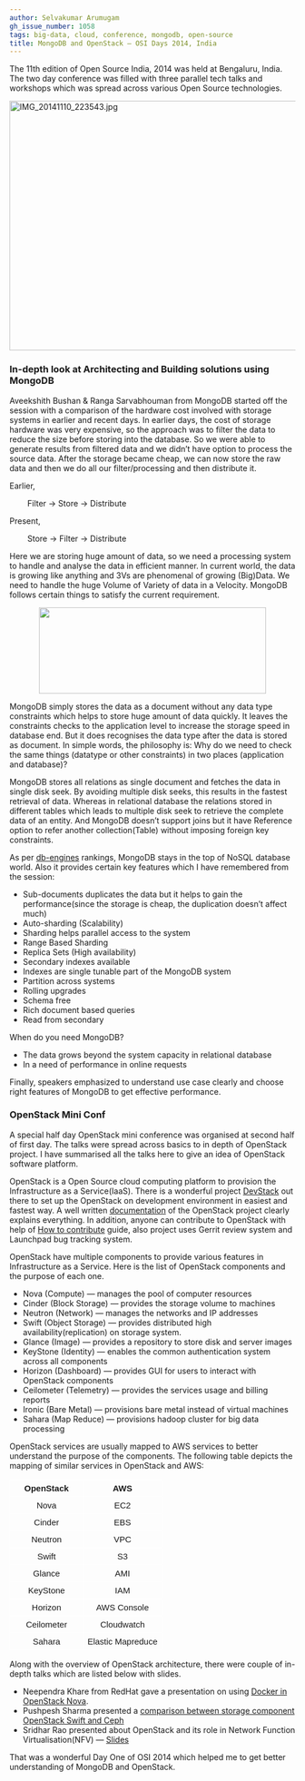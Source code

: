 ```yaml
---
author: Selvakumar Arumugam
gh_issue_number: 1058
tags: big-data, cloud, conference, mongodb, open-source
title: MongoDB and OpenStack —​ OSI Days 2014, India
---
```


The 11th edition of Open Source India, 2014 was held at Bengaluru, India. The two day conference was filled with three parallel tech talks and workshops which was spread across various Open Source technologies.

<img alt="IMG_20141110_223543.jpg" height="440px;" src="/blog/2014/11/19/mongodb-and-openstack-osi-days-2014/image-0.jpeg" style="-webkit-transform: rotate(0.00rad); border: none; transform: rotate(0.00rad);" width="624px;"/>

### In-depth look at Architecting and Building solutions using MongoDB

Aveekshith Bushan & Ranga Sarvabhouman from MongoDB started off the session with a comparison of the hardware cost involved with storage systems in earlier and recent days. In earlier days, the cost of storage hardware was very expensive, so the approach was to filter the data to reduce the size before storing into the database. So we were able to generate results from filtered data and we didn’t have option to process the source data. After the storage became cheap, we can now store the raw data and then we do all our filter/processing and then distribute it.

Earlier,

        Filter -> Store -> Distribute

Present,

        Store -> Filter -> Distribute

Here we are storing huge amount of data, so we need a processing system to handle and analyse the data in efficient manner. In current world, the data is growing like anything and 3Vs are phenomenal of growing (Big)Data. We need to handle the huge Volume of Variety of data in a Velocity. MongoDB follows certain things to satisfy the current requirement.

<div class="separator" style="clear: both; text-align: center;">
  <a href="/blog/2014/11/19/mongodb-and-openstack-osi-days-2014/image-1.png" imageanchor="1" style="margin-left: 1em; margin-right: 1em;">
    <img border="0" height="152" src="/blog/2014/11/19/mongodb-and-openstack-osi-days-2014/image-1.png" width="400" />
  </a>
</div>

MongoDB simply stores the data as a document without any data type constraints which helps to store huge amount of data quickly. It leaves the constraints checks to the application level to increase the storage speed in database end. But it does recognises the data type after the data is stored as document. In simple words, the philosophy is: Why do we need to check the same things (datatype or other constraints) in two places (application and database)?

MongoDB stores all relations as single document and fetches the data in single disk seek. By avoiding multiple disk seeks, this results in the fastest retrieval of data. Whereas in relational database the relations stored in different tables which leads to multiple disk seek to retrieve the complete data of an entity. And MongoDB doesn’t support joins but it have Reference option to refer another collection(Table) without imposing foreign key constraints.

As per [db-engines](https://db-engines.com/en/ranking) rankings, MongoDB stays in the top of NoSQL database world. Also it provides certain key features which I have remembered from the session:

- Sub-documents duplicates the data but it helps to gain the performance(since the storage is cheap, the duplication doesn’t affect much)
- Auto-sharding (Scalability)
- Sharding helps parallel access to the system
- Range Based Sharding 
- Replica Sets (High availability)
- Secondary indexes available
- Indexes are single tunable part of the MongoDB system 
- Partition across systems 
- Rolling upgrades
- Schema free
- Rich document based queries
- Read from secondary

When do you need MongoDB?

- The data grows beyond the system capacity in relational database
- In a need of performance in online requests

Finally, speakers emphasized to understand use case clearly and choose right features of MongoDB to get effective performance.

### OpenStack Mini Conf

A special half day OpenStack mini conference was organised at second half of first day. The talks were spread across basics to in depth of OpenStack project. I have summarised all the talks here to give an idea of OpenStack software platform.

OpenStack is a Open Source cloud computing platform to provision the Infrastructure as a Service(IaaS). There is a wonderful project [DevStack](https://docs.openstack.org/developer/devstack/) out there to set up the OpenStack on development environment in easiest and fastest way. A well written [documentation](https://docs.openstack.org/) of the OpenStack project clearly explains everything. In addition, anyone can contribute to OpenStack with help of [How to contribute](https://wiki.openstack.org/wiki/How_To_Contribute) guide, also project uses Gerrit review system and Launchpad bug tracking system.

OpenStack have multiple components to provide various features in Infrastructure as a Service. Here is the list of OpenStack components and the purpose of each one.

- Nova (Compute) —​ manages the pool of computer resources
- Cinder (Block Storage) —​ provides the storage volume to machines
- Neutron (Network) —​ manages the networks and IP addresses
- Swift (Object Storage) —​ provides distributed high availability(replication) on storage system.
- Glance (Image) —​ provides a repository to store disk and server images
- KeyStone (Identity) —​ enables the common authentication system across all components
- Horizon (Dashboard) —​ provides GUI for users to interact with OpenStack components
- Ceilometer (Telemetry) —​ provides the services usage and billing reports
- Ironic (Bare Metal) —​ provisions bare metal instead of virtual machines
- Sahara (Map Reduce) —​ provisions hadoop cluster for big data processing

OpenStack services are usually mapped to AWS services to better understand the purpose of the components. The following table depicts the mapping of similar services in OpenStack and AWS:

<table style="border-collapse: collapse; border: none; width: 624px;"><colgroup><col width="*"/><col width="*"/></colgroup><tbody>
<tr style="height: 0px;"><td style="border-bottom: solid #ffffff 1px; border-left: solid #ffffff 1px; border-right: solid #ffffff 1px; border-top: solid #ffffff 1px; padding: 7px 25px 7px 25px; vertical-align: top;"><div dir="ltr" style="line-height: 1; margin-bottom: 0pt; margin-top: 0pt; text-align: center;">
<div style="text-align: center;">
<span style="font-family: Arial; font-size: 15px; font-weight: bold; vertical-align: baseline; white-space: pre-wrap;">OpenStack</span></div>
</div>
</td><td style="border-bottom: solid #ffffff 1px; border-left: solid #ffffff 1px; border-right: solid #ffffff 1px; border-top: solid #ffffff 1px; padding: 7px 7px 7px 7px; vertical-align: top;"><div dir="ltr" style="line-height: 1; margin-bottom: 0pt; margin-top: 0pt; text-align: center;">
<div style="text-align: center;">
<span style="font-family: Arial; font-size: 15px; font-weight: bold; vertical-align: baseline; white-space: pre-wrap;">AWS</span></div>
</div>
</td></tr>
<tr style="height: 0px;"><td style="border-bottom: solid #ffffff 1px; border-left: solid #ffffff 1px; border-right: solid #ffffff 1px; border-top: solid #ffffff 1px; padding: 7px 7px 7px 7px; vertical-align: top;"><div dir="ltr" style="line-height: 1; margin-bottom: 0pt; margin-top: 0pt;">
<div style="text-align: center;">
<span style="font-family: Arial; font-size: 15px; vertical-align: baseline; white-space: pre-wrap;">Nova</span></div>
</div>
</td><td style="border-bottom: solid #ffffff 1px; border-left: solid #ffffff 1px; border-right: solid #ffffff 1px; border-top: solid #ffffff 1px; padding: 7px 7px 7px 7px; vertical-align: top;"><div dir="ltr" style="line-height: 1; margin-bottom: 0pt; margin-top: 0pt;">
<div style="text-align: center;">
<span style="font-family: Arial; font-size: 15px; vertical-align: baseline; white-space: pre-wrap;">EC2</span></div>
</div>
</td></tr>
<tr style="height: 0px;"><td style="border-bottom: solid #ffffff 1px; border-left: solid #ffffff 1px; border-right: solid #ffffff 1px; border-top: solid #ffffff 1px; padding: 7px 7px 7px 7px; vertical-align: top;"><div dir="ltr" style="line-height: 1; margin-bottom: 0pt; margin-top: 0pt;">
<div style="text-align: center;">
<span style="font-family: Arial; font-size: 15px; vertical-align: baseline; white-space: pre-wrap;">Cinder</span></div>
</div>
</td><td style="border-bottom: solid #ffffff 1px; border-left: solid #ffffff 1px; border-right: solid #ffffff 1px; border-top: solid #ffffff 1px; padding: 7px 7px 7px 7px; vertical-align: top;"><div dir="ltr" style="line-height: 1; margin-bottom: 0pt; margin-top: 0pt;">
<div style="text-align: center;">
<span style="font-family: Arial; font-size: 15px; vertical-align: baseline; white-space: pre-wrap;">EBS</span></div>
</div>
</td></tr>
<tr style="height: 0px;"><td style="border-bottom: solid #ffffff 1px; border-left: solid #ffffff 1px; border-right: solid #ffffff 1px; border-top: solid #ffffff 1px; padding: 7px 7px 7px 7px; vertical-align: top;"><div dir="ltr" style="line-height: 1; margin-bottom: 0pt; margin-top: 0pt;">
<div style="text-align: center;">
<span style="font-family: Arial; font-size: 15px; vertical-align: baseline; white-space: pre-wrap;">Neutron</span></div>
</div>
</td><td style="border-bottom: solid #ffffff 1px; border-left: solid #ffffff 1px; border-right: solid #ffffff 1px; border-top: solid #ffffff 1px; padding: 7px 7px 7px 7px; vertical-align: top;"><div dir="ltr" style="line-height: 1; margin-bottom: 0pt; margin-top: 0pt;">
<div style="text-align: center;">
<span style="font-family: Arial; font-size: 15px; vertical-align: baseline; white-space: pre-wrap;">VPC</span></div>
</div>
</td></tr>
<tr style="height: 0px;"><td style="border-bottom: solid #ffffff 1px; border-left: solid #ffffff 1px; border-right: solid #ffffff 1px; border-top: solid #ffffff 1px; padding: 7px 7px 7px 7px; vertical-align: top;"><div dir="ltr" style="line-height: 1; margin-bottom: 0pt; margin-top: 0pt;">
<div style="text-align: center;">
<span style="font-family: Arial; font-size: 15px; vertical-align: baseline; white-space: pre-wrap;">Swift</span></div>
</div>
</td><td style="border-bottom: solid #ffffff 1px; border-left: solid #ffffff 1px; border-right: solid #ffffff 1px; border-top: solid #ffffff 1px; padding: 7px 7px 7px 7px; vertical-align: top;"><div dir="ltr" style="line-height: 1; margin-bottom: 0pt; margin-top: 0pt;">
<div style="text-align: center;">
<span style="font-family: Arial; font-size: 15px; vertical-align: baseline; white-space: pre-wrap;">S3</span></div>
</div>
</td></tr>
<tr style="height: 0px;"><td style="border-bottom: solid #ffffff 1px; border-left: solid #ffffff 1px; border-right: solid #ffffff 1px; border-top: solid #ffffff 1px; padding: 7px 7px 7px 7px; vertical-align: top;"><div dir="ltr" style="line-height: 1; margin-bottom: 0pt; margin-top: 0pt;">
<div style="text-align: center;">
<span style="font-family: Arial; font-size: 15px; vertical-align: baseline; white-space: pre-wrap;">Glance</span></div>
</div>
</td><td style="border-bottom: solid #ffffff 1px; border-left: solid #ffffff 1px; border-right: solid #ffffff 1px; border-top: solid #ffffff 1px; padding: 7px 7px 7px 7px; vertical-align: top;"><div dir="ltr" style="line-height: 1; margin-bottom: 0pt; margin-top: 0pt;">
<div style="text-align: center;">
<span style="font-family: Arial; font-size: 15px; vertical-align: baseline; white-space: pre-wrap;">AMI</span></div>
</div>
</td></tr>
<tr style="height: 0px;"><td style="border-bottom: solid #ffffff 1px; border-left: solid #ffffff 1px; border-right: solid #ffffff 1px; border-top: solid #ffffff 1px; padding: 7px 7px 7px 7px; vertical-align: top;"><div dir="ltr" style="line-height: 1; margin-bottom: 0pt; margin-top: 0pt;">
<div style="text-align: center;">
<span style="font-family: Arial; font-size: 15px; vertical-align: baseline; white-space: pre-wrap;">KeyStone</span></div>
</div>
</td><td style="border-bottom: solid #ffffff 1px; border-left: solid #ffffff 1px; border-right: solid #ffffff 1px; border-top: solid #ffffff 1px; padding: 7px 7px 7px 7px; vertical-align: top;"><div dir="ltr" style="line-height: 1; margin-bottom: 0pt; margin-top: 0pt;">
<div style="text-align: center;">
<span style="font-family: Arial; font-size: 15px; vertical-align: baseline; white-space: pre-wrap;">IAM</span></div>
</div>
</td></tr>
<tr style="height: 0px;"><td style="border-bottom: solid #ffffff 1px; border-left: solid #ffffff 1px; border-right: solid #ffffff 1px; border-top: solid #ffffff 1px; padding: 7px 7px 7px 7px; vertical-align: top;"><div dir="ltr" style="line-height: 1; margin-bottom: 0pt; margin-top: 0pt;">
<div style="text-align: center;">
<span style="font-family: Arial; font-size: 15px; vertical-align: baseline; white-space: pre-wrap;">Horizon</span></div>
</div>
</td><td style="border-bottom: solid #ffffff 1px; border-left: solid #ffffff 1px; border-right: solid #ffffff 1px; border-top: solid #ffffff 1px; padding: 7px 7px 7px 7px; vertical-align: top;"><div dir="ltr" style="line-height: 1; margin-bottom: 0pt; margin-top: 0pt;">
<div style="text-align: center;">
<span style="font-family: Arial; font-size: 15px; vertical-align: baseline; white-space: pre-wrap;">AWS Console</span></div>
</div>
</td></tr>
<tr style="height: 0px;"><td style="border-bottom: solid #ffffff 1px; border-left: solid #ffffff 1px; border-right: solid #ffffff 1px; border-top: solid #ffffff 1px; padding: 7px 7px 7px 7px; vertical-align: top;"><div dir="ltr" style="line-height: 1; margin-bottom: 0pt; margin-top: 0pt;">
<div style="text-align: center;">
<span style="font-family: Arial; font-size: 15px; vertical-align: baseline; white-space: pre-wrap;">Ceilometer</span></div>
</div>
</td><td style="border-bottom: solid #ffffff 1px; border-left: solid #ffffff 1px; border-right: solid #ffffff 1px; border-top: solid #ffffff 1px; padding: 7px 7px 7px 7px; vertical-align: top;"><div dir="ltr" style="line-height: 1; margin-bottom: 0pt; margin-top: 0pt;">
<div style="text-align: center;">
<span style="font-family: Arial; font-size: 15px; vertical-align: baseline; white-space: pre-wrap;">Cloudwatch</span></div>
</div>
</td></tr>
<tr style="height: 0px;"><td style="border-bottom: solid #ffffff 1px; border-left: solid #ffffff 1px; border-right: solid #ffffff 1px; border-top: solid #ffffff 1px; padding: 7px 7px 7px 7px; vertical-align: top;"><div dir="ltr" style="line-height: 1; margin-bottom: 0pt; margin-top: 0pt;">
<div style="text-align: center;">
<span style="font-family: Arial; font-size: 15px; vertical-align: baseline; white-space: pre-wrap;">Sahara</span></div>
</div>
</td><td style="border-bottom: solid #ffffff 1px; border-left: solid #ffffff 1px; border-right: solid #ffffff 1px; border-top: solid #ffffff 1px; padding: 7px 7px 7px 7px; vertical-align: top;"><div dir="ltr" style="line-height: 1; margin-bottom: 0pt; margin-top: 0pt;">
<div style="text-align: center;">
<span style="font-family: Arial; font-size: 15px; vertical-align: baseline; white-space: pre-wrap;">Elastic Mapreduce</span></div>
</div>
</td></tr>
</tbody></table>


Along with the overview of OpenStack architecture, there were couple of in-depth talks which are listed below with slides.

- Neependra Khare from RedHat gave a presentation on using [Docker in OpenStack Nova](https://github.com/nkhare/presetations/blob/master/osidays/osi_openstack_nova_docker.md). 
- Pushpesh Sharma presented a [comparison between storage component OpenStack Swift and Ceph](http://pushpeshsharma.blogspot.in/2014/11/openstack-swift-vs-ceph-rgw-read.html)
- Sridhar Rao presented about OpenStack and its role in Network Function Virtualisation(NFV) —​ [Slides](https://dl.dropboxusercontent.com/u/1527696/OpenStack-NfV.pptx)

That was a wonderful Day One of OSI 2014 which helped me to get better understanding of MongoDB and OpenStack.
